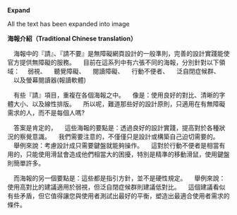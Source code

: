 **Expand**

All the text has been expanded into image

**海報介紹（Traditional Chinese translation）**

　海報中的『請』、『請不要』是無障礙網頁設計的一般準則，完善的設計實踐能使官方提供無障礙的服務。
　目前在這系列中有六張不同的海報，分別針對以下領域：
　弱視、
　聽覺障礙、
　閱讀障礙、
　行動不便者、
　泛自閉症候群、
　以及螢幕閱讀器(報讀軟體)

　有些『請』項目，重複在各個海報之中。
　像是：使用良好的對比、清晰的字體大小、以及線性排版。
　所以呢，難道那些好的設計原則，只適用在有無障礙需求的人，而不是每個人嗎?

　答案是肯定的，
　這些海報的要點是：透過良好的設計實踐，提高對於各種狀況的察覺意識。
　我們需要注意的，不僅僅只是設計或構築自己迫切需要的。
　舉例來說：考慮設計成只需要鍵盤就能夠操作。
　這對於行動不便者是相當有用的，只能使用滑鼠會造成他們相當大的困擾，特別是精準的移動滑鼠，使用鍵盤則簡單許多。

　而海報的另一個要點是：這些都是指引方針，並不是硬性規定。
　舉例來說：使用高對比的建議適用於弱視，但泛自閉症候群則建議低對比。
　這個建議看似有些矛盾，但它值得讓您與使用者測試出最好的平衡，塑造出最適合使用者需求的條件。
